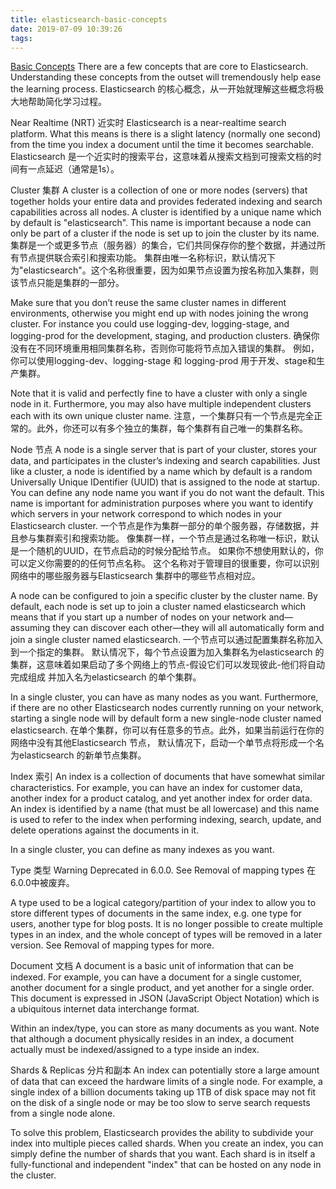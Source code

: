 ```yaml
---
title: elasticsearch-basic-concepts
date: 2019-07-09 10:39:26
tags:
---
```

[Basic Concepts](https://www.elastic.co/guide/en/elasticsearch/reference/6.5/getting-started-concepts.html#getting-started-concepts)
There are a few concepts that are core to Elasticsearch. 
Understanding these concepts from the outset will tremendously help ease the learning process.
Elasticsearch 的核心概念，从一开始就理解这些概念将极大地帮助简化学习过程。

Near Realtime (NRT)
近实时
Elasticsearch is a near-realtime search platform. 
What this means is there is a slight latency (normally one second) 
from the time you index a document until the time it becomes searchable.
Elasticsearch 是一个近实时的搜索平台，这意味着从搜索文档到可搜索文档的时间有一点延迟（通常是1s）。

Cluster
集群
A cluster is a collection of one or more nodes (servers) that together holds your entire data 
and provides federated indexing and search capabilities across all nodes. 
A cluster is identified by a unique name which by default is "elasticsearch". 
This name is important because a node can only be part of a cluster if the node is set up to join the cluster by its name.
集群是一个或更多节点（服务器）的集合，它们共同保存你的整个数据，并通过所有节点提供联合索引和搜索功能。
集群由唯一名称标识，默认情况下为"elasticsearch"。这个名称很重要，因为如果节点设置为按名称加入集群，则该节点只能是集群的一部分。

Make sure that you don’t reuse the same cluster names in different environments, 
otherwise you might end up with nodes joining the wrong cluster. 
For instance you could use logging-dev, logging-stage, and logging-prod for the development, staging, and production clusters.
确保你没有在不同环境重用相同集群名称，否则你可能将节点加入错误的集群。
例如，你可以使用logging-dev、logging-stage 和 logging-prod 用于开发、stage和生产集群。

Note that it is valid and perfectly fine to have a cluster with only a single node in it. 
Furthermore, you may also have multiple independent clusters each with its own unique cluster name.
注意，一个集群只有一个节点是完全正常的。此外，你还可以有多个独立的集群，每个集群有自己唯一的集群名称。

Node
节点
A node is a single server that is part of your cluster, stores your data, 
and participates in the cluster’s indexing and search capabilities. Just like a cluster, 
a node is identified by a name which by default is a random Universally Unique IDentifier (UUID) 
that is assigned to the node at startup. 
You can define any node name you want if you do not want the default. 
This name is important for administration purposes where you want to 
identify which servers in your network correspond to which nodes in your Elasticsearch cluster.
一个节点是作为集群一部分的单个服务器，存储数据，并且参与集群索引和搜索功能。
像集群一样，一个节点是通过名称唯一标识，默认是一个随机的UUID，在节点启动的时候分配给节点。
如果你不想使用默认的，你可以定义你需要的的任何节点名称。
这个名称对于管理目的很重要，你可以识别网络中的哪些服务器与Elasticsearch 集群中的哪些节点相对应。

A node can be configured to join a specific cluster by the cluster name. 
By default, each node is set up to join a cluster named elasticsearch which means that if you start up a number of 
nodes on your network and—​assuming they can discover each other—​they will all automatically 
form and join a single cluster named elasticsearch.
一个节点可以通过配置集群名称加入到一个指定的集群。
默认情况下，每个节点设置为加入集群名为elasticsearch 的集群，这意味着如果启动了多个网络上的节点-假设它们可以发现彼此-他们将自动完成组成
并加入名为elasticsearch 的单个集群。

In a single cluster, you can have as many nodes as you want. 
Furthermore, if there are no other Elasticsearch nodes currently running on your network, 
starting a single node will by default form a new single-node cluster named elasticsearch.
在单个集群，你可以有任意多的节点。此外，如果当前运行在你的网络中没有其他Elasticsearch 节点，
默认情况下，启动一个单节点将形成一个名为elasticsearch 的新单节点集群。

Index
索引
An index is a collection of documents that have somewhat similar characteristics. 
For example, you can have an index for customer data, another index for a product catalog, 
and yet another index for order data. An index is identified by a name (that must be all lowercase) 
and this name is used to refer to the index when performing indexing, search, update, and delete operations against the documents in it.

In a single cluster, you can define as many indexes as you want.

Type
类型
Warning
Deprecated in 6.0.0.
See Removal of mapping types
在6.0.0中被废弃。

A type used to be a logical category/partition of your index to allow you to 
store different types of documents in the same index, e.g. one type for users, 
another type for blog posts. It is no longer possible to create multiple types in an index, 
and the whole concept of types will be removed in a later version. See Removal of mapping types for more.


Document
文档
A document is a basic unit of information that can be indexed. 
For example, you can have a document for a single customer, another document for a single product, 
and yet another for a single order. This document is expressed in JSON (JavaScript Object Notation) 
which is a ubiquitous internet data interchange format.

Within an index/type, you can store as many documents as you want. 
Note that although a document physically resides in an index, 
a document actually must be indexed/assigned to a type inside an index.


Shards & Replicas
分片和副本
An index can potentially store a large amount of data that can exceed the hardware limits of a single node. 
For example, a single index of a billion documents taking up 1TB of disk space may not fit on the disk 
of a single node or may be too slow to serve search requests from a single node alone.

To solve this problem, Elasticsearch provides the ability to subdivide your index into multiple pieces called shards. 
When you create an index, you can simply define the number of shards that you want. 
Each shard is in itself a fully-functional and independent "index" that can be hosted on any node in the cluster.